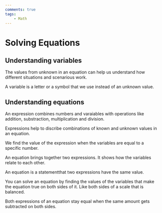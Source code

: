 ```yaml
---
comments: true
tags:
    - Math
---
```

# Solving Equations

## Understanding variables
The values from unknown in an equation can help us understand how different situations and scenarious work.

A variable is a letter or a symbol that we use instead of an unknown value.

## Understanding equations
An expression combines numbers and varaiables with operations like addition, substraction, multiplication and division.

Expressions help to discribe combinations of known and unknown values in an equation.

We find the value of the expression when the variables are equal to a specific number. 

An equation brings together two expressions. It shows how the variables relate to each other.

An equation is a statementthat two expressions have the same value.

You can solve an equation by finding the values of the variables that make the equation true on both sides of it. Like both sides of a scale that is balanced.

Both expressions of an equation stay equal when the same amount gets subtracted on both sides.

